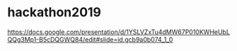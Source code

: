 # hackathon2019

https://docs.google.com/presentation/d/1YSLVZxTu4dMW67P010KWHeUbLQQg3Mp1-B5cDQGWQ84/edit#slide=id.gcb9a0b074_1_0
